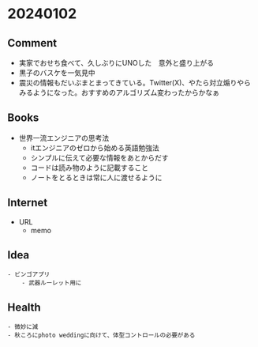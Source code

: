 # 20240102

## Comment

- 実家でおせち食べて、久しぶりにUNOした　意外と盛り上がる
- 黒子のバスケを一気見中
- 震災の情報もだいぶまとまってきている。Twitter(X)、やたら対立煽りやらみるようになった。おすすめのアルゴリズム変わったからかなぁ

## Books

- 世界一流エンジニアの思考法
    - itエンジニアのゼロから始める英語勉強法
    - シンプルに伝えて必要な情報をあとからだす
    - コードは読み物のように記載すること
    - ノートをとるときは常に人に渡せるように

## Internet

- URL
    - memo

## Idea

    - ビンゴアプリ
        - 武器ルーレット用に

## Health

    - 微妙に減
    - 秋ころにphoto weddingに向けて、体型コントロールの必要がある
